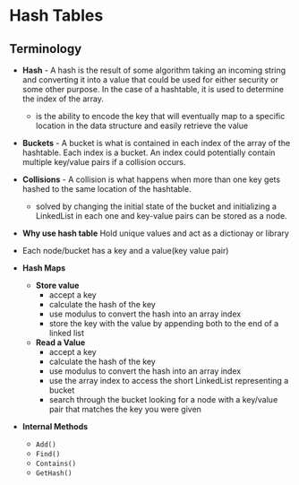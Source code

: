 # Hash Tables

## Terminology

- **Hash** - A hash is the result of some algorithm taking an incoming string and converting it into a value that could be used for either security or some other purpose. In the case of a hashtable, it is used to determine the index of the array.
  - is the ability to encode the key that will eventually map to a specific location in the data structure and easily retrieve the value
- **Buckets** - A bucket is what is contained in each index of the array of the hashtable. Each index is a bucket. An index could potentially contain multiple key/value pairs if a collision occurs.
- **Collisions** - A collision is what happens when more than one key gets hashed to the same location of the hashtable.
  - solved by changing the initial state of the bucket and initializing a LinkedList in each one and key-value pairs can be stored as a node.

- **Why use hash table** Hold unique values and act as a dictionay or library
- Each node/bucket has a key and a value(key value pair)

- **Hash Maps** 
  - **Store value**
    - accept a key
    - calculate the hash of the key
    - use modulus to convert the hash into an array index
    - store the key with the value by appending both to the end of a linked list
  - **Read a Value**
    - accept a key
    - calculate the hash of the key
    - use modulus to convert the hash into an array index
    - use the array index to access the short LinkedList representing a bucket
    - search through the bucket looking for a node with a key/value pair that matches the key you were given

- **Internal Methods**
  - `Add()`
  - `Find()`
  - `Contains()`
  - `GetHash()`